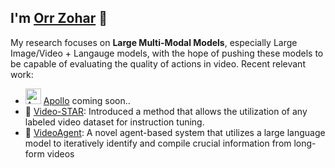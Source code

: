 ## I'm [Orr Zohar](https://orrzohar.github.io) 👋

My research focuses on **Large Multi-Modal Models**, especially Large Image/Video + Langauge models, with the hope of pushing these models to be capable of evaluating the quality of actions in video. Recent relevant work:



- <img src="https://github.com/user-attachments/assets/d12dcb46-4833-48ba-9c53-ffac0f623e31" alt="Astronaut Helmet" width="25"> [Apollo](https://apollo-lmms.github.io) coming soon..
- 💫 [Video-STAR](https://arxiv.org/abs/2407.06189): Introduced a method that allows the utilization of any labeled video dataset for instruction tuning. 
- 🤖 [VideoAgent](https://arxiv.org/abs/2403.10517): A novel agent-based system that utilizes a large language model to iteratively identify and compile crucial information from long-form videos
<!--
Currently, I am a PhD student at [MARVL](https://marvl.stanford.edu/), Stanford, and advised by [Prof. Serena Yeung-Levy](https://ai.stanford.edu/~syyeung/).

**orrzohar/orrzohar** is a ✨ _special_ ✨ repository because its `README.md` (this file) appears on your GitHub profile.

Here are some ideas to get you started:

- 🔭 I’m currently working on ...
- 🌱 I’m currently learning ...
- 👯 I’m looking to collaborate on ...
- 🤔 I’m looking for help with ...
- 💬 Ask me about ...
- 📫 How to reach me: ...
- 😄 Pronouns: ...
- ⚡ Fun fact: ...
-->

